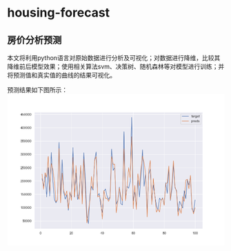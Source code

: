 # housing-forecast

## 房价分析预测

本文将利用python语言对原始数据进行分析及可视化；对数据进行降维，比较其降维前后模型效果；使用相关算法svm、决策树、随机森林等对模型进行训练；并将预测值和真实值的曲线的结果可视化。


预测结果如下图所示：
![Image](https://github.com/YH-H/housing-forecast/blob/main/img-storage/%E5%9B%BE%E7%89%871.png)

